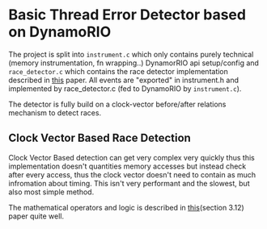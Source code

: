 # Basic Thread Error Detector based on DynamoRIO

The project is split into `instrument.c` which only contains purely technical (memory instrumentation, fn wrapping..) DynamorRIO api setup/config and `race_detector.c` which contains the race detector implementation described in [this](https://storage.googleapis.com/pub-tools-public-publication-data/pdf/35604.pdf) paper. All events are "exported" in instrument.h and implemented by race_detector.c (fed to DynamoRIO by `instrument.c`).

The detector is fully build on a clock-vector before/after relations mechanism to detect races.

## Clock Vector Based Race Detection

Clock Vector Based detection can get very complex very quickly thus this implementation doesn't quantities memory accesses but instead check after every access, thus the clock vector doesn't need to contain as much infromation about timing. This isn't very performant and the slowest, but also most simple method.

The mathematical operators and logic is described in [this](https://dl.acm.org/doi/pdf/10.1145/3018610.3018611)(section 3.12) paper quite well.
